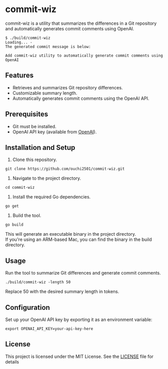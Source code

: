 # commit-wiz

commit-wiz is a utility that summarizes the differences in a Git repository and automatically generates commit comments using OpenAI.

```shell
$ ./build/commit-wiz
Loading... -
The generated commit message is below:

Add commit-wiz utility to automatically generate commit comments using OpenAI

```

## Features

- Retrieves and summarizes Git repository differences.
- Customizable summary length.
- Automatically generates commit comments using the OpenAI API.

## Prerequisites

- Git must be installed.
- OpenAI API key (available from [OpenAI](https://beta.openai.com/signup/)).

## Installation and Setup

1. Clone this repository.

```shell
git clone https://github.com/ouchi2501/commit-wiz.git
```

1. Navigate to the project directory.
```shell
cd commit-wiz
```
1. Install the required Go dependencies.
```shell
go get
```

1. Build the tool.
```shell
go build
```
This will generate an executable binary in the project directory.  
If you're using an ARM-based Mac, you can find the binary in the build directory.

## Usage
Run the tool to summarize Git differences and generate commit comments.
```shell
./build/commit-wiz -length 50
```

Replace 50 with the desired summary length in tokens.

## Configuration
Set up your OpenAI API key by exporting it as an environment variable:
```shell
export OPENAI_API_KEY=your-api-key-here
```

## License
This project is licensed under the MIT License.
See the [LICENSE](https://github.com/ouchi2501/commit-wiz/blob/main/LICENSE) file for details
